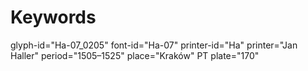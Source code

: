 # Keywords
glyph-id="Ha-07_0205"
font-id="Ha-07"
printer-id="Ha"
printer="Jan Haller"
period="1505–1525"
place="Kraków"
PT plate="170"
